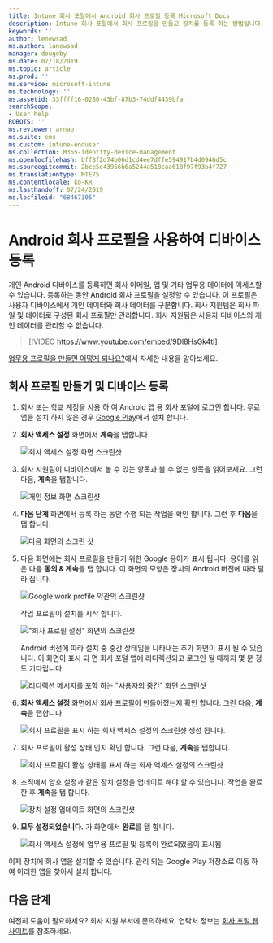 ```yaml
---
title: Intune 회사 포털에서 Android 회사 프로필 등록 Microsoft Docs
description: Intune 회사 포털에서 회사 프로필을 만들고 장치를 등록 하는 방법입니다.
keywords: ''
author: lenewsad
ms.author: lanewsad
manager: dougeby
ms.date: 07/18/2019
ms.topic: article
ms.prod: ''
ms.service: microsoft-intune
ms.technology: ''
ms.assetid: 33ffff16-0280-43bf-87b3-74ddf4439bfa
searchScope:
- User help
ROBOTS: ''
ms.reviewer: arnab
ms.suite: ems
ms.custom: intune-enduser
ms.collection: M365-identity-device-management
ms.openlocfilehash: bff8f2d74b06d1cd4ee7dffe594917b4d0946d5c
ms.sourcegitcommit: 2bce5e43956b6a5244a518caa618f97f93b4f727
ms.translationtype: MTE75
ms.contentlocale: ko-KR
ms.lasthandoff: 07/24/2019
ms.locfileid: "68467305"
---
```

# <a name="enroll-device-with-android-work-profile"></a>Android 회사 프로필을 사용하여 디바이스 등록

개인 Android 디바이스를 등록하면 회사 이메일, 앱 및 기타 업무용 데이터에 액세스할 수 있습니다. 등록하는 동안 Android 회사 프로필을 설정할 수 있습니다. 이 프로필은 사용자 디바이스에서 개인 데이터와 회사 데이터를 구분합니다. 회사 지원팀은 회사 파일 및 데이터로 구성된 회사 프로필만 관리합니다. 회사 지원팀은 사용자 디바이스의 개인 데이터를 관리할 수 없습니다.
</br>
> [!VIDEO https://www.youtube.com/embed/9Dl8HsGk4tI]

[업무용 프로필을 만들면 어떻게 되나요?](what-happens-when-you-create-a-work-profile-android.md)에서 자세한 내용을 알아보세요.

## <a name="create-work-profile-and-enroll-device"></a>회사 프로필 만들기 및 디바이스 등록

1. 회사 또는 학교 계정을 사용 하 여 Android 앱 용 회사 포털에 로그인 합니다. 무료 앱을 설치 하지 않은 경우 [Google Play](https://play.google.com/store/apps/details?id=com.microsoft.windowsintune.companyportal)에서 설치 합니다.  

2. **회사 액세스 설정** 화면에서 **계속**을 탭합니다.  

    ![회사 액세스 설정 화면 스크린샷](./media/android-wp-02-1908.png)  

3. 회사 지원팀이 디바이스에서 볼 수 있는 항목과 볼 수 없는 항목을 읽어보세요. 그런 다음, **계속**을 탭합니다.   

    ![개인 정보 화면 스크린샷](./media/android-wp-03-1908.png)  

4. **다음 단계** 화면에서 등록 하는 동안 수행 되는 작업을 확인 합니다. 그런 후 **다음**을 탭 합니다.  

    ![다음 화면의 스크린 샷](./media/android-wp-04-1908.png)

5. 다음 화면에는 회사 프로필을 만들기 위한 Google 용어가 표시 됩니다. 용어를 읽은 다음 **동의 &AMP; 계속**을 탭 합니다. 이 화면의 모양은 장치의 Android 버전에 따라 달라 집니다. 

    ![Google work profile 약관의 스크린샷](./media/android-wp-05-1908.png)  

    작업 프로필이 설치를 시작 합니다. 

     !["회사 프로필 설정" 화면의 스크린샷](./media/android-wp-05a-1908.png) 

     Android 버전에 따라 설치 중 중간 상태임을 나타내는 추가 화면이 표시 될 수 있습니다. 이 화면이 표시 되 면 회사 포털 앱에 리디렉션되고 로그인 될 때까지 몇 분 정도 기다립니다.  

     ![리디렉션 메시지를 포함 하는 "사용자의 중간" 화면 스크린샷](./media/android-wp-05b-1908.png) 

6. **회사 액세스 설정** 화면에서 회사 프로필이 만들어졌는지 확인 합니다. 그런 다음, **계속**을 탭합니다.  

    ![회사 프로필을 표시 하는 회사 액세스 설정의 스크린샷 생성 됩니다.](./media/android-wp-06-1908.png)  

7. 회사 프로필이 활성 상태 인지 확인 합니다. 그런 다음, **계속**을 탭합니다. 

    ![회사 프로필이 활성 상태를 표시 하는 회사 액세스 설정의 스크린샷](./media/android-wp-07-1908.png)  

8. 조직에서 암호 설정과 같은 장치 설정을 업데이트 해야 할 수 있습니다. 작업을 완료 한 후 **계속**을 탭 합니다.  

    ![장치 설정 업데이트 화면의 스크린샷](./media/android-wp-08-1908.png) 

9. **모두 설정되었습니다.** 가 화면에서 **완료**를 탭 합니다.  

    ![회사 액세스 설정에 업무용 프로필 및 등록이 완료되었음이 표시됨](./media/android-wp-09-1908.png)  


이제 장치에 회사 앱을 설치할 수 있습니다. 관리 되는 Google Play 저장소로 이동 하 여 이러한 앱을 찾아서 설치 합니다. 

## <a name="next-steps"></a>다음 단계  

여전히 도움이 필요하세요? 회사 지원 부서에 문의하세요. 연락처 정보는 [회사 포털 웹 사이트](https://go.microsoft.com/fwlink/?linkid=2010980)를 참조하세요.
